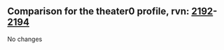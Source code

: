 ## Comparison for the theater0 profile, rvn: [2192](https://github.com/PRO100KatYT/FortniteProfileRevisions/tree/main/profiles/theater0/2192%20theater0.json)-[2194](https://github.com/PRO100KatYT/FortniteProfileRevisions/tree/main/profiles/theater0/2194%20theater0.json)

No changes
